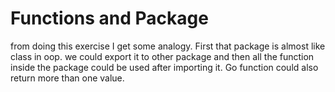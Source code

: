 # Functions and Package
from doing this exercise I get some analogy. First that package is almost like class in oop. we could export it to other
package and then all the function inside the package could be used after importing it. Go function could also return more
than one value.